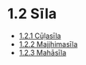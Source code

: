 

# 1.2 Sīla

* [1.2.1 Cūḷasīla](1.2/1.2.1.md)
* [1.2.2 Majjhimasīla](1.2/1.2.2.md)
* [1.2.3 Mahāsīla](1.2/1.2.3.md)




